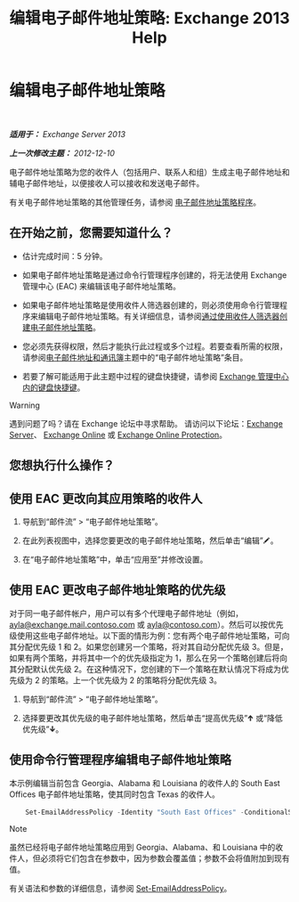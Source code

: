 ﻿---
title: '编辑电子邮件地址策略: Exchange 2013 Help'
TOCTitle: 编辑电子邮件地址策略
ms:assetid: cc8b36a0-95f4-43e9-bc64-87646d2e14e4
ms:mtpsurl: https://technet.microsoft.com/zh-cn/library/Bb124580(v=EXCHG.150)
ms:contentKeyID: 50491559
ms.date: 01/11/2018
mtps_version: v=EXCHG.150
f1_keywords:
- Microsoft.Exchange.Management.SnapIn.Esm.OrganizationConfiguration.EditEmailAddressPolicyWizardForm.EmailAddressPolicyIntroductionPage
ms.translationtype: HT
---

# 编辑电子邮件地址策略

 

_**适用于：** Exchange Server 2013_

_**上一次修改主题：** 2012-12-10_

电子邮件地址策略为您的收件人（包括用户、联系人和组）生成主电子邮件地址和辅电子邮件地址，以便接收人可以接收和发送电子邮件。

有关电子邮件地址策略的其他管理任务，请参阅 [电子邮件地址策略程序](email-address-policy-procedures-exchange-2013-help.md)。

## 在开始之前，您需要知道什么？

  - 估计完成时间：5 分钟。

  - 如果电子邮件地址策略是通过命令行管理程序创建的，将无法使用 Exchange 管理中心 (EAC) 来编辑该电子邮件地址策略。

  - 如果电子邮件地址策略是使用收件人筛选器创建的，则必须使用命令行管理程序来编辑电子邮件地址策略。有关详细信息，请参阅[通过使用收件人筛选器创建电子邮件地址策略](create-an-email-address-policy-by-using-recipient-filters-exchange-2013-help.md)。

  - 您必须先获得权限，然后才能执行此过程或多个过程。若要查看所需的权限，请参阅[电子邮件地址和通讯簿](email-addresses-and-address-books-exchange-2013-help.md)主题中的“电子邮件地址策略”条目。

  - 若要了解可能适用于此主题中过程的键盘快捷键，请参阅 [Exchange 管理中心内的键盘快捷键](keyboard-shortcuts-in-the-exchange-admin-center-exchange-online-protection-help.md)。

> [!WARNING]  
> 遇到问题了吗？请在 Exchange 论坛中寻求帮助。 请访问以下论坛：<a href="https://go.microsoft.com/fwlink/p/?linkid=60612">Exchange Server</a>、 <a href="https://go.microsoft.com/fwlink/p/?linkid=267542">Exchange Online</a> 或 <a href="https://go.microsoft.com/fwlink/p/?linkid=285351">Exchange Online Protection</a>。


## 您想执行什么操作？

## 使用 EAC 更改向其应用策略的收件人

1.  导航到“邮件流” \> “电子邮件地址策略”。

2.  在此列表视图中，选择您要更改的电子邮件地址策略，然后单击“编辑”![编辑图标](images/Bb124582.6f53ccb2-1f13-4c02-bea0-30690e6ea71d(EXCHG.150).gif "编辑图标")。

3.  在“电子邮件地址策略”中，单击“应用至”并修改设置。


## 使用 EAC 更改电子邮件地址策略的优先级

对于同一电子邮件帐户，用户可以有多个代理电子邮件地址（例如，ayla@exchange.mail.contoso.com 或 ayla@contoso.com）。然后可以按优先级使用这些电子邮件地址。以下面的情形为例：您有两个电子邮件地址策略，可向其分配优先级 1 和 2。如果您创建另一个策略，将对其自动分配优先级 3。但是，如果有两个策略，并将其中一个的优先级指定为 1，那么在另一个策略创建后将向其分配默认优先级 2。在这种情况下，您创建的下一个策略在默认情况下将成为优先级为 2 的策略。上一个优先级为 2 的策略将分配优先级 3。

1.  导航到“邮件流” \> “电子邮件地址策略”。

2.  选择要更改其优先级的电子邮件地址策略，然后单击“提高优先级”![向上键图标](images/JJ150576.1732c727-328b-4a1a-b84d-6d7252c7dcab(EXCHG.150).gif "向上键图标") 或“降低优先级”![向下键图标](images/JJ150576.ef5ca57d-a033-457b-bd92-6361877c33d0(EXCHG.150).gif "向下键图标")。

## 使用命令行管理程序编辑电子邮件地址策略

本示例编辑当前包含 Georgia、Alabama 和 Louisiana 的收件人的 South East Offices 电子邮件地址策略，使其同时包含 Texas 的收件人。

```powershell
    Set-EmailAddressPolicy -Identity "South East Offices" -ConditionalStateorProvince "Georgia","Alabama","Louisiana","Texas"
```

> [!NOTE]  
> 虽然已经将电子邮件地址策略应用到 Georgia、Alabama、和 Louisiana 中的收件人，但必须将它们包含在参数中，因为参数会覆盖值；参数不会将值附加到现有值。


有关语法和参数的详细信息，请参阅 [Set-EmailAddressPolicy](https://technet.microsoft.com/zh-cn/library/bb124517\(v=exchg.150\))。

